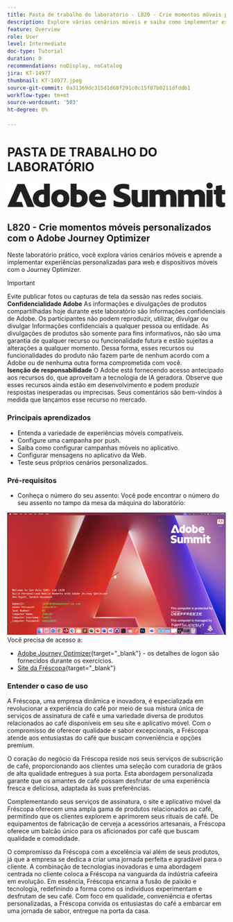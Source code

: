```yaml
---
title: Pasta de trabalho do laboratório - L820 - Crie momentos móveis personalizados com o Adobe Journey Optimizer
description: Explore vários cenários móveis e saiba como implementar experiências personalizadas para web e dispositivos móveis com o Journey Optimizer.
feature: Overview
role: User
level: Intermediate
doc-type: Tutorial
duration: 0
recommendations: noDisplay, noCatalog
jira: KT-14977
thumbnail: KT-14977.jpeg
source-git-commit: 0a31369dc315d1d68f291c0c15f87b0211dfddb1
workflow-type: tm+mt
source-wordcount: '503'
ht-degree: 0%

---
```



# PASTA DE TRABALHO DO LABORATÓRIO

![Adobe Summit - texto alternativo](/help/summit/l820-lab-workbook/assets/adobe-summit.png "Adobe Summit")

## L820 - Crie momentos móveis personalizados com o Adobe Journey Optimizer

Neste laboratório prático, você explora vários cenários móveis e aprende a implementar experiências personalizadas para web e dispositivos móveis com o Journey Optimizer.


>[!IMPORTANT]
>
>Evite publicar fotos ou capturas de tela da sessão nas redes sociais.
><br>
>**Confidencialidade Adobe**
>As informações e divulgações de produtos compartilhadas hoje durante este laboratório são Informações confidenciais de Adobe.
>Os participantes não podem reproduzir, utilizar, divulgar ou divulgar Informações confidenciais a qualquer pessoa ou entidade.
>As divulgações de produtos são somente para fins informativos, não são uma garantia de qualquer recurso ou funcionalidade futura e estão sujeitas a alterações a qualquer momento. Dessa forma, esses recursos ou funcionalidades do produto não fazem parte de nenhum acordo com a Adobe ou de nenhuma outra forma comprometida com você.
><br>
>**Isenção de responsabilidade**
>O Adobe está fornecendo acesso antecipado aos recursos do, que aproveitam a tecnologia de IA geradora. Observe que esses recursos ainda estão em desenvolvimento e podem produzir respostas inesperadas ou imprecisas. Seus comentários são bem-vindos à medida que lançamos esse recurso no mercado.


### Principais aprendizados

* Entenda a variedade de experiências móveis compatíveis.
* Configure uma campanha por push.
* Saiba como configurar campanhas móveis no aplicativo.
* Configurar mensagens no aplicativo da Web.
* Teste seus próprios cenários personalizados.

### Pré-requisitos

* Conheça o número do seu assento: Você pode encontrar o número do seu assento no tampo da mesa da máquina do laboratório:

![Número da vaga](/help/summit/l820-lab-workbook/assets/locate-seat-number.png)
Você precisa de acesso a:

* [Adobe Journey Optimizer](https://experience.adobe.com/#/@techmarketingdemos/sname:summit-ajo-lab/journey-optimizer/home){target="_blank"}  - os detalhes de logon são fornecidos durante os exercícios.
* [Site da Fréscopa](https://dsn.adobe.com/p/adobe-summit-2024?token=eyJhbGciOiJIUzI1NiIsInR5cCI6IkpXVCJ9.eyJpZCI6ImFub255bW91cyIsImVtYWlsIjoiYW5vbnltb3VzQGFkb2JlLmNvbSIsImlzc3VlciI6InNoYXJlZC1saW5rIiwiYXJnb24iOnsiYWNjZXNzIjoicmVhZC1wcm9qZWN0IiwicHJvamVjdElkIjoiYWRvYmUtc3VtbWl0LTIwMjQifSwiaWF0IjoxNzEwNTI0MTIwLCJleHAiOjE3MTIzMzg1MjB9.q2uGVst6HjJw8SCWl-3pViNzepkdGnNCvGqZnbbkTsY){target="_blank"}


### Entender o caso de uso

A Fréscopa, uma empresa dinâmica e inovadora, é especializada em revolucionar a experiência do café por meio de sua mistura única de serviços de assinatura de café e uma variedade diversa de produtos relacionados ao café disponíveis em seu site e aplicativo móvel. Com o compromisso de oferecer qualidade e sabor excepcionais, a Fréscopa atende aos entusiastas do café que buscam conveniência e opções premium.

O coração do negócio da Fréscopa reside nos seus serviços de subscrição de café, proporcionando aos clientes uma seleção com curadoria de grãos de alta qualidade entregues à sua porta. Esta abordagem personalizada garante que os amantes de café possam desfrutar de uma experiência fresca e deliciosa, adaptada às suas preferências.

Complementando seus serviços de assinatura, o site e aplicativo móvel da Fréscopa oferecem uma ampla gama de produtos relacionados ao café, permitindo que os clientes explorem e aprimorem seus rituais de café. De equipamentos de fabricação de cerveja a acessórios artesanais, a Fréscopa oferece um balcão único para os aficionados por café que buscam qualidade e comodidade.

O compromisso da Fréscopa com a excelência vai além de seus produtos, já que a empresa se dedica a criar uma jornada perfeita e agradável para o cliente. A combinação de tecnologias inovadoras e uma abordagem centrada no cliente coloca a Fréscopa na vanguarda da indústria cafeeira em evolução. Em essência, Fréscopa encarna a fusão de paixão e tecnologia, redefinindo a forma como os indivíduos experimentam e desfrutam de seu café. Com foco em qualidade, conveniência e ofertas personalizadas, a Fréscopa convida os entusiastas do café a embarcar em uma jornada de sabor, entregue na porta da casa.



